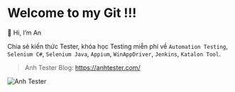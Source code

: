 # Welcome to my Git !!!

👋 Hi, I’m An

Chia sẻ kiến thức Tester, khóa học Testing miễn phí về `Automation Testing`, `Selenium C#`, `Selenium Java`, `Appium`, `WinAppDriver`, `Jenkins`, `Katalon Tool`.

> Anh Tester Blog: https://anhtester.com/

![Anh Tester](https://anhtester.com/uploads/logo/anhtester_logo_512.png)
